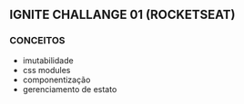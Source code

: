 ## IGNITE CHALLANGE 01 (ROCKETSEAT)

### CONCEITOS ###

- imutabilidade
- css modules
- componentização
- gerenciamento de estato 



